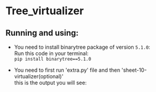 # Tree_virtualizer


## Running and using:
- You need to install binarytree package of version `5.1.0`:
</br> Run this code in your terminal:
</br>`pip install binarytree==5.1.0`

- You need to first run 'extra.py' file and then 'sheet-10-virtualizer(optional)'
</br> this is the output you will see:
